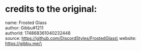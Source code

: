 # credits to the original:
name: Frosted Glass\
author: Gibbu#1211\
authorId: 174868361040232448\
source: https://github.com/DiscordStyles/FrostedGlass\
website: https://gibbu.me/\
